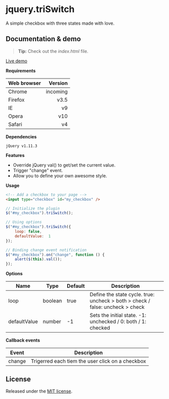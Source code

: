 # jquery.triSwitch

A simple checkbox with three states made with love.


## Documentation & demo

> **Tip:** Check out the *index.html* file.

[Live demo](http://acuisinier.com/Projects/jquery.triSwitch/Demo)
  
**Requirements**

| Web browser | Version |
| --- | ---:|
| Chrome | incoming |
| Firefox | v3.5 |
| IE | v9 |
| Opera | v10 |
| Safari | v4 |
  
**Dependencies**

    jQuery v1.11.3
  
**Features**

- Override jQuery val() to get/set the current value.
- Trigger "change" event.
- Allow you to define your own awesome style.
  
**Usage**

```html
<!-- Add a checkbox to your page -->
<input type="checkbox" id="my_checkbox" />
 ```
 
```javascript
// Initialize the plugin
$("#my_checkbox").triSwitch();
```
 
	
```javascript
// Using options
$("#my_checkbox").triSwitch({ 
	loop: false, 
	defaultValue:  1 
});
```
	
```javascript
// Binding change event notification
$("#my_checkbox").on("change", function () {
	alert($(this).val());
});
```
  
**Options**

Name | Type | Default | Description
--- | --- | --- | ---
loop | boolean | true | Define the state cycle.  true: uncheck > both > check / false: uncheck > check
defaultValue | number | -1 | Sets the initial state.  -1: unchecked / 0: both / 1: checked
  
**Callback events**

Event | Description
--- | ---
change | Trigerred each tiem the user click on a checkbox
  
## License

Released under the [MIT license](http://www.opensource.org/licenses/MIT).